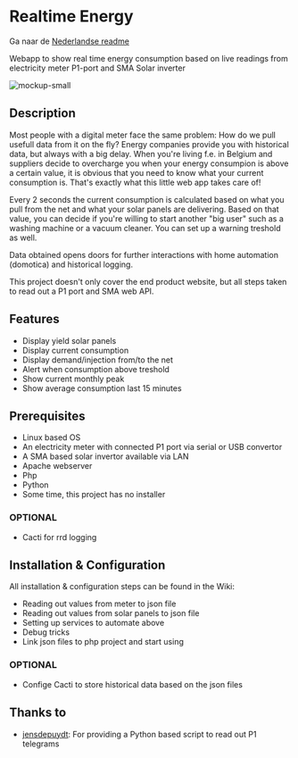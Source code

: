 # Realtime Energy

Ga naar de [Nederlandse readme](https://github.com/stubbornbe/realtime-energy/blob/main/README.nl.md)

Webapp to show real time energy consumption based on live readings from electricity meter P1-port and SMA Solar inverter

![mockup-small](https://github.com/user-attachments/assets/fb0771be-82e6-452d-bec4-2a595e65fb29)

## Description
Most people with a digital meter face the same problem: How do we pull usefull data from it on the fly? Energy companies provide you with historical data, but always with a big delay. When you're living f.e. in Belgium and suppliers decide to overcharge you when your energy consumpion is above a certain value, it is obvious that you need to know what your current consumption is. That's exactly what this little web app takes care of!

Every 2 seconds the current consumption is calculated based on what you pull from the net and what your solar panels are delivering.
Based on that value, you can decide if you're willing to start another "big user" such as a washing machine or a vacuum cleaner.
You can set up a warning treshold as well.

Data obtained opens doors for further interactions with home automation (domotica) and historical logging.

This project doesn't only cover the end product website, but all steps taken to read out a P1 port and SMA web API.

## Features

- Display yield solar panels
- Display current consumption
- Display demand/injection from/to the net
- Alert when consumption above treshold
- Show current monthly peak
- Show average consumption last 15 minutes

## Prerequisites

- Linux based OS
- An electricity meter with connected P1 port via serial or USB convertor
- A SMA based solar invertor available via LAN
- Apache webserver
- Php
- Python
- Some time, this project has no installer

### OPTIONAL

- Cacti for rrd logging

## Installation & Configuration

All installation & configuration steps can be found in the Wiki:

- Reading out values from meter to json file
- Reading out values from solar panels to json file
- Setting up services to automate above
- Debug tricks
- Link json files to php project and start using

### OPTIONAL

- Confige Cacti to store historical data based on the json files

## Thanks to
- [jensdepuydt](https://github.com/jensdepuydt/belgian_digitalmeter_p1): For providing a Python based script to read out P1 telegrams
